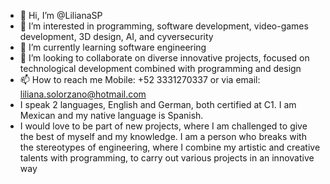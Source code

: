 - 👋 Hi, I’m @LilianaSP
- 👀 I’m interested in programming, software development, video-games development, 3D design, AI, and cyversecurity
- 🌱 I’m currently learning software engineering
- 💞️ I’m looking to collaborate on diverse innovative projects, focused on technological development combined with programming and design
- 📫 How to reach me Mobile: +52 3331270337 or via email: liliana.solorzano@hotmail.com
- I speak 2 languages, English and German, both certified at C1. I am Mexican and my native language is Spanish.
- I would love to be part of new projects, where I am challenged to give the best of myself and my knowledge. 
I am a person who breaks with the stereotypes of engineering, where I combine my artistic and creative talents with programming, 
to carry out various projects in an innovative way

<!---
LilianaSP/LilianaSP is a ✨ special ✨ repository because its `README.md` (this file) appears on your GitHub profile.
You can click the Preview link to take a look at your changes.
--->
